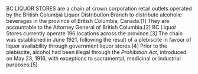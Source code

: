 BC LIQUOR STORES are a chain of crown corporation retail outlets operated by the British Columbia Liquor Distribution Branch to distribute alcoholic beverages in the province of British Columbia, Canada.[1] They are accountable to the Attorney General of British Columbia.[2] BC Liquor Stores currently operate 196 locations across the province.[3] The chain was established in June 1921, following the result of a plebiscite in favour of liquor availability through government liquor stores.[4] Prior to the plebiscite, alcohol had been illegal through the _Prohibition Act_, introduced on May 23, 1916, with exceptions to sacramental, medicinal or industrial purposes.[5]
